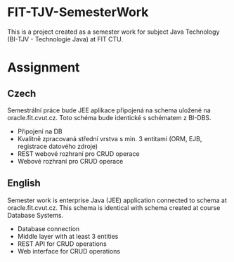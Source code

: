 # FIT-TJV-SemesterWork

This is a project created as a semester work for subject Java Technology (BI-TJV - Technologie Java) at FIT CTU.

# Assignment

## Czech

Semestrální práce bude JEE aplikace připojená na schema uložené na oracle.fit.cvut.cz. Toto schéma bude identické s schématem z BI-DBS.

- Připojení na DB
- Kvalitně zpracovaná střední vrstva s min. 3 entitami (ORM, EJB, registrace datového zdroje)
- REST webové rozhraní pro CRUD operace
- Webové rozhraní pro CRUD operace

## English

Semester work is enterprise Java (JEE) application connected to schema at oracle.fit.cvut.cz. This schema is identical with schema created at course Database Systems. 

- Database connection
- Middle layer with at least 3 entities
- REST API for CRUD operations
- Web interface for CRUD operations
